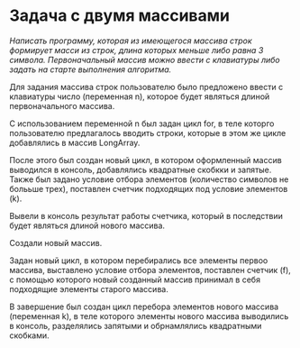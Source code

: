 # Задача с двумя массивами

*Написать программу, которая из имеющегося массива строк формирует масси из строк, длина которых меньше либо равна 3 символа.
Первоначальный массив можно ввести с клавиатуры либо задать на старте выполнения алгоритма.*

Для задания массива строк пользователю было предложено ввести с клавиатуры число (переменная n), которое будет являться длиной первоначального массива.

С использованием переменной n был задан цикл for, в теле которго пользователю предлагалось вводить строки, которые в этом же цикле добавлялись в массив LongArray.

После этого был создан новый цикл, в котором оформленный массив выводился в консоль, добавлялись квадратные скобкки и запятые. Также был задано условие отбора элементов (количество символов не болььше трех), поставлен счетчик подходящих под условие элементов (k).

Вывели в консоль результат работы счетчика, который в последствии будет являться длиной нового массива.

Создали новый массив.

Задан новый цикл, в котором перебирались все элементы первоо массива, выставлено условие отбора элементов, поставлен счетчик (f), с помощью которого новый созданный массив принимал в себя подходящие элементы старого массива.

В завершение был создан цикл перебора элементов нового массива (переменная k), в теле которого элементы нового массива выводились в консоль, разделялись запятыми и обрнамлялись квадратными скобками.


